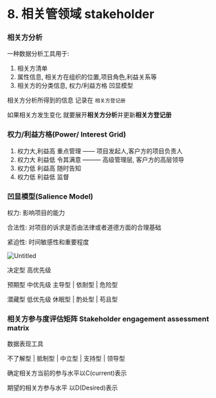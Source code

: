 # 8. 相关管领域 stakeholder

### 相关方分析

一种数据分析工具用于:

1. 相关方清单
2. 属性信息, 相关方在组织的位置,项目角色,利益关系等
3. 相关方的分类信息,  权力/利益方格  凹显模型

相关方分析所得到的信息 记录在 `相关方登记册` 

如果相关方发生变化 就要展开**相关方分析**并更新**相关方登记册**

### 权力/利益方格(Power/ Interest Grid)

1. 权力大,利益高  重点管理   —— 项目发起人,客户方的项目负责人
2. 权力大 利益低 令其满意  ——— 高级管理层, 客户方的高层领导
3. 权力低 利益高  随时告知
4. 权力低 利益低  监督

### 凹显模型(Salience Model)

权力: 影响项目的能力

合法性: 对项目的诉求是否由法律或者道德方面的合理基础

紧迫性:  时间敏感性和重要程度

![Untitled](notes/PMP/PMP%E8%80%83%E8%AF%95%E8%BD%BB%E6%9D%BE%E9%80%9A%E5%85%B32%20%E7%B2%BE%E5%8D%8E%E6%A6%82%E5%BF%B5%E5%92%8C%E6%A8%A1%E6%8B%9F%E9%A2%98/8%20%E7%9B%B8%E5%85%B3%E7%AE%A1%E9%A2%86%E5%9F%9F%20stakeholder/Untitled.png)

决定型 高优先级

预期型 中优先级   主导型 | 依耐型 | 危险型

潜藏型 低优先级  休眠型 | 酌处型 | 苟且型

### 相关方参与度评估矩阵 Stakeholder engagement assessment matrix

数据表现工具

不了解型 | 抵制型 | 中立型 | 支持型 | 领导型

确定相关方当前的参与水平以C(current)表示

期望的相关方参与水平 以D(Desired)表示